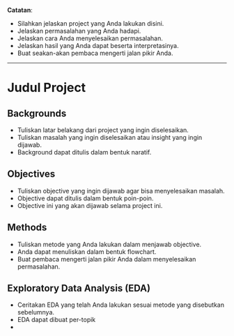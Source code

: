 **Catatan**:
- Silahkan jelaskan project yang Anda lakukan disini.
- Jelaskan permasalahan yang Anda hadapi.
- Jelaskan cara Anda menyelesaikan permasalahan.
- Jelaskan hasil yang Anda dapat beserta interpretasinya.
- Buat seakan-akan pembaca mengerti jalan pikir Anda.

---

# **Judul Project**

## **Backgrounds**
- Tuliskan latar belakang dari project yang ingin diselesaikan.
- Tuliskan masalah yang ingin diselesaikan atau insight yang ingin dijawab.
- Background dapat ditulis dalam bentuk naratif.


## **Objectives**
- Tuliskan objective yang ingin dijawab agar bisa menyelesaikan masalah. 
- Objective dapat ditulis dalam bentuk poin-poin.
- Objective ini yang akan dijawab selama project ini.


## **Methods**
- Tuliskan metode yang Anda lakukan dalam menjawab objective.
- Anda dapat menuliskan dalam bentuk flowchart.
- Buat pembaca mengerti jalan pikir Anda dalam menyelesaikan permasalahan.


## **Exploratory Data Analysis (EDA)**
- Ceritakan EDA yang telah Anda lakukan sesuai metode yang disebutkan sebelumnya.
- EDA dapat dibuat per-topik
- 
